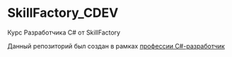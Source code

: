 # SkillFactory_CDEV
Курс Разработчика C# от SkillFactory

Данный репозиторий был создан в рамках [профессии C#-разработчик](https://skillfactory.ru/c-sharp-razrabotchik)
